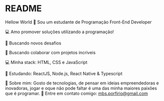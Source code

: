 # README
Hellow World 👋
Sou um estudante de Programação Front-End Developer

💻 Amo promover soluções utilizando a programação! 

🚀   Buscando novos desafios 

💜   Buscando colaborar com projetos incriveis 

💻   Minha stack: HTML, CSS e JavaScript 

📘   Estudando: ReactJS, Node.js, React Native &amp; Typescript 

💬   Sobre mim: Gosto de tecnologias, de pensar em ideias empreendedoras e inovadoras, jogar e oque não pode faltar é uma das minha maiores paixões que é programar. 📧   Entre em contato comigo: mbs.porfirio@gmail.com
